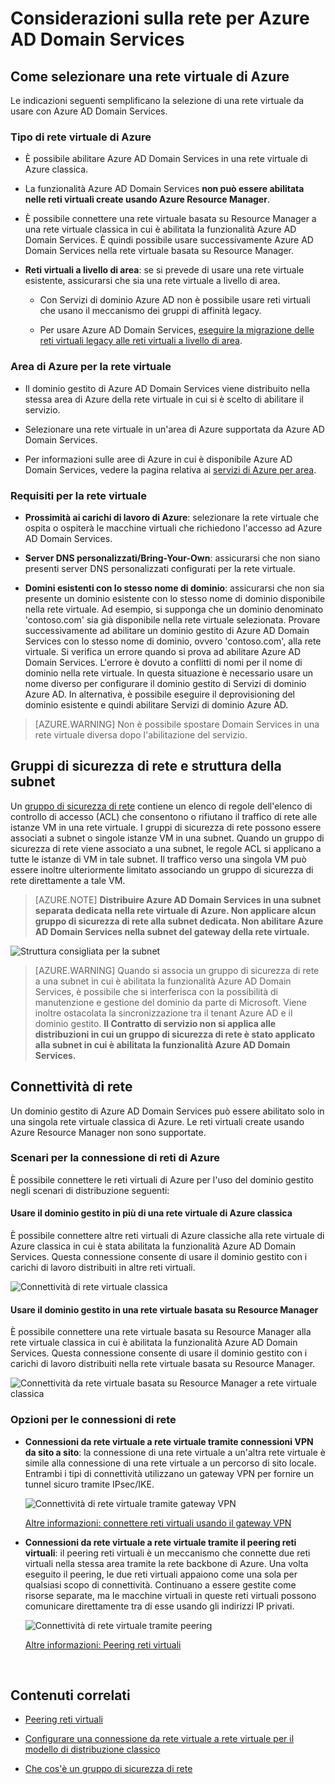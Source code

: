 <properties
	pageTitle="Azure AD Domain Services: linee guida sulla rete | Microsoft Azure"
	description="Considerazioni sulla rete per Azure Active Directory Domain Services"
	services="active-directory-ds"
	documentationCenter=""
	authors="mahesh-unnikrishnan"
	manager="stevenpo"
	editor="curtand"/> 

<tags
	ms.service="active-directory-ds"
	ms.workload="identity"
	ms.tgt_pltfrm="na"
	ms.devlang="na"
	ms.topic="article"
	ms.date="09/20/2016"
	ms.author="maheshu"/> 

# Considerazioni sulla rete per Azure AD Domain Services

## Come selezionare una rete virtuale di Azure
Le indicazioni seguenti semplificano la selezione di una rete virtuale da usare con Azure AD Domain Services.

### Tipo di rete virtuale di Azure

- È possibile abilitare Azure AD Domain Services in una rete virtuale di Azure classica.

- La funzionalità Azure AD Domain Services **non può essere abilitata nelle reti virtuali create usando Azure Resource Manager**.

- È possibile connettere una rete virtuale basata su Resource Manager a una rete virtuale classica in cui è abilitata la funzionalità Azure AD Domain Services. È quindi possibile usare successivamente Azure AD Domain Services nella rete virtuale basata su Resource Manager.

- **Reti virtuali a livello di area**: se si prevede di usare una rete virtuale esistente, assicurarsi che sia una rete virtuale a livello di area.

    - Con Servizi di dominio Azure AD non è possibile usare reti virtuali che usano il meccanismo dei gruppi di affinità legacy.

	- Per usare Azure AD Domain Services, [eseguire la migrazione delle reti virtuali legacy alle reti virtuali a livello di area](../virtual-network/virtual-networks-migrate-to-regional-vnet.md).


### Area di Azure per la rete virtuale

- Il dominio gestito di Azure AD Domain Services viene distribuito nella stessa area di Azure della rete virtuale in cui si è scelto di abilitare il servizio.

- Selezionare una rete virtuale in un'area di Azure supportata da Azure AD Domain Services.

- Per informazioni sulle aree di Azure in cui è disponibile Azure AD Domain Services, vedere la pagina relativa ai [servizi di Azure per area](https://azure.microsoft.com/regions/#services/).


### Requisiti per la rete virtuale

- **Prossimità ai carichi di lavoro di Azure**: selezionare la rete virtuale che ospita o ospiterà le macchine virtuali che richiedono l'accesso ad Azure AD Domain Services.

- **Server DNS personalizzati/Bring-Your-Own**: assicurarsi che non siano presenti server DNS personalizzati configurati per la rete virtuale.

- **Domini esistenti con lo stesso nome di dominio**: assicurarsi che non sia presente un dominio esistente con lo stesso nome di dominio disponibile nella rete virtuale. Ad esempio, si supponga che un dominio denominato 'contoso.com' sia già disponibile nella rete virtuale selezionata. Provare successivamente ad abilitare un dominio gestito di Azure AD Domain Services con lo stesso nome di dominio, ovvero 'contoso.com', alla rete virtuale. Si verifica un errore quando si prova ad abilitare Azure AD Domain Services. L'errore è dovuto a conflitti di nomi per il nome di dominio nella rete virtuale. In questa situazione è necessario usare un nome diverso per configurare il dominio gestito di Servizi di dominio Azure AD. In alternativa, è possibile eseguire il deprovisioning del dominio esistente e quindi abilitare Servizi di dominio Azure AD.

> [AZURE.WARNING] Non è possibile spostare Domain Services in una rete virtuale diversa dopo l'abilitazione del servizio.


## Gruppi di sicurezza di rete e struttura della subnet
Un [gruppo di sicurezza di rete](../virtual-network/virtual-networks-nsg.md) contiene un elenco di regole dell'elenco di controllo di accesso (ACL) che consentono o rifiutano il traffico di rete alle istanze VM in una rete virtuale. I gruppi di sicurezza di rete possono essere associati a subnet o singole istanze VM in una subnet. Quando un gruppo di sicurezza di rete viene associato a una subnet, le regole ACL si applicano a tutte le istanze di VM in tale subnet. Il traffico verso una singola VM può essere inoltre ulteriormente limitato associando un gruppo di sicurezza di rete direttamente a tale VM.

> [AZURE.NOTE] **Distribuire Azure AD Domain Services in una subnet separata dedicata nella rete virtuale di Azure. Non applicare alcun gruppo di sicurezza di rete alla subnet dedicata. Non abilitare Azure AD Domain Services nella subnet del gateway della rete virtuale.**

![Struttura consigliata per la subnet](./media/active-directory-domain-services-design-guide/vnet-subnet-design.png) 

> [AZURE.WARNING] Quando si associa un gruppo di sicurezza di rete a una subnet in cui è abilitata la funzionalità Azure AD Domain Services, è possibile che si interferisca con la possibilità di manutenzione e gestione del dominio da parte di Microsoft. Viene inoltre ostacolata la sincronizzazione tra il tenant Azure AD e il dominio gestito. **Il Contratto di servizio non si applica alle distribuzioni in cui un gruppo di sicurezza di rete è stato applicato alla subnet in cui è abilitata la funzionalità Azure AD Domain Services.**


## Connettività di rete
Un dominio gestito di Azure AD Domain Services può essere abilitato solo in una singola rete virtuale classica di Azure. Le reti virtuali create usando Azure Resource Manager non sono supportate.

### Scenari per la connessione di reti di Azure
È possibile connettere le reti virtuali di Azure per l'uso del dominio gestito negli scenari di distribuzione seguenti:

#### Usare il dominio gestito in più di una rete virtuale di Azure classica
È possibile connettere altre reti virtuali di Azure classiche alla rete virtuale di Azure classica in cui è stata abilitata la funzionalità Azure AD Domain Services. Questa connessione consente di usare il dominio gestito con i carichi di lavoro distribuiti in altre reti virtuali.

![Connettività di rete virtuale classica](./media/active-directory-domain-services-design-guide/classic-vnet-connectivity.png) 

#### Usare il dominio gestito in una rete virtuale basata su Resource Manager
È possibile connettere una rete virtuale basata su Resource Manager alla rete virtuale classica in cui è abilitata la funzionalità Azure AD Domain Services. Questa connessione consente di usare il dominio gestito con i carichi di lavoro distribuiti nella rete virtuale basata su Resource Manager.

![Connettività da rete virtuale basata su Resource Manager a rete virtuale classica](./media/active-directory-domain-services-design-guide/classic-arm-vnet-connectivity.png) 


### Opzioni per le connessioni di rete

- **Connessioni da rete virtuale a rete virtuale tramite connessioni VPN da sito a sito**: la connessione di una rete virtuale a un'altra rete virtuale è simile alla connessione di una rete virtuale a un percorso di sito locale. Entrambi i tipi di connettività utilizzano un gateway VPN per fornire un tunnel sicuro tramite IPsec/IKE.

	![Connettività di rete virtuale tramite gateway VPN](./media/active-directory-domain-services-design-guide/vnet-connection-vpn-gateway.jpg) 

    [Altre informazioni: connettere reti virtuali usando il gateway VPN](../vpn-gateway/virtual-networks-configure-vnet-to-vnet-connection.md)


- **Connessioni da rete virtuale a rete virtuale tramite il peering reti virtuali**: il peering reti virtuali è un meccanismo che connette due reti virtuali nella stessa area tramite la rete backbone di Azure. Una volta eseguito il peering, le due reti virtuali appaiono come una sola per qualsiasi scopo di connettività. Continuano a essere gestite come risorse separate, ma le macchine virtuali in queste reti virtuali possono comunicare direttamente tra di esse usando gli indirizzi IP privati.

    ![Connettività di rete virtuale tramite peering](./media/active-directory-domain-services-design-guide/vnet-peering.png) 

	[Altre informazioni: Peering reti virtuali](../virtual-network/virtual-network-peering-overview.md)



<br> 

## Contenuti correlati

- [Peering reti virtuali](../virtual-network/virtual-network-peering-overview.md)

- [Configurare una connessione da rete virtuale a rete virtuale per il modello di distribuzione classico](../vpn-gateway/virtual-networks-configure-vnet-to-vnet-connection.md)

- [Che cos'è un gruppo di sicurezza di rete](../virtual-network/virtual-networks-nsg.md)

<!---HONumber=AcomDC_0921_2016-->